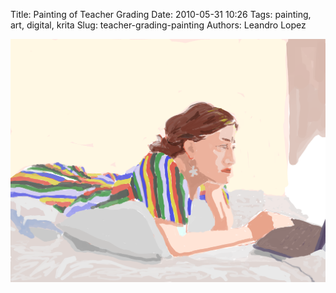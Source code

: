 Title: Painting of Teacher Grading
Date: 2010-05-31 10:26
Tags: painting, art, digital, krita
Slug: teacher-grading-painting
Authors: Leandro Lopez


![Painting of a teacher grading on a laptop. She's laying on her belly, on a bed](/images/cordeliagrading.png)
